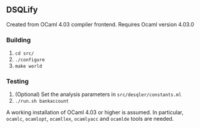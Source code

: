 ## DSQLify ##

Created from OCaml 4.03 compiler frontend. 
Requires Ocaml version 4.03.0

### Building ###

1. `cd src/`
2. `./configure`
2. `make world`

### Testing ###
1. (Optional) Set the analysis parameters in `src/desqler/constants.ml`
2. `./run.sh bankaccount`

A working installation of OCaml 4.03 or higher is assumed. In
particular, `ocamlc`, `ocamlopt`, `ocamllex`, `ocamlyacc` and
`ocamlde` tools are needed.


